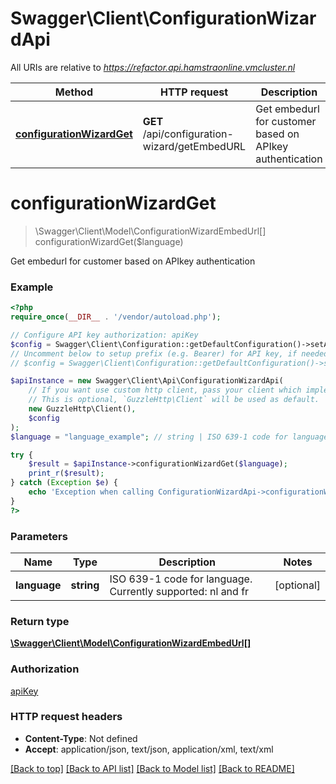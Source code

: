 # Swagger\Client\ConfigurationWizardApi

All URIs are relative to *https://refactor.api.hamstraonline.vmcluster.nl*

Method | HTTP request | Description
------------- | ------------- | -------------
[**configurationWizardGet**](ConfigurationWizardApi.md#configurationWizardGet) | **GET** /api/configuration-wizard/getEmbedURL | Get embedurl for customer based on APIkey authentication


# **configurationWizardGet**
> \Swagger\Client\Model\ConfigurationWizardEmbedUrl[] configurationWizardGet($language)

Get embedurl for customer based on APIkey authentication

### Example
```php
<?php
require_once(__DIR__ . '/vendor/autoload.php');

// Configure API key authorization: apiKey
$config = Swagger\Client\Configuration::getDefaultConfiguration()->setApiKey('apiKey', 'YOUR_API_KEY');
// Uncomment below to setup prefix (e.g. Bearer) for API key, if needed
// $config = Swagger\Client\Configuration::getDefaultConfiguration()->setApiKeyPrefix('apiKey', 'Bearer');

$apiInstance = new Swagger\Client\Api\ConfigurationWizardApi(
    // If you want use custom http client, pass your client which implements `GuzzleHttp\ClientInterface`.
    // This is optional, `GuzzleHttp\Client` will be used as default.
    new GuzzleHttp\Client(),
    $config
);
$language = "language_example"; // string | ISO 639-1 code for language. Currently supported: nl and fr

try {
    $result = $apiInstance->configurationWizardGet($language);
    print_r($result);
} catch (Exception $e) {
    echo 'Exception when calling ConfigurationWizardApi->configurationWizardGet: ', $e->getMessage(), PHP_EOL;
}
?>
```

### Parameters

Name | Type | Description  | Notes
------------- | ------------- | ------------- | -------------
 **language** | **string**| ISO 639-1 code for language. Currently supported: nl and fr | [optional]

### Return type

[**\Swagger\Client\Model\ConfigurationWizardEmbedUrl[]**](../Model/ConfigurationWizardEmbedUrl.md)

### Authorization

[apiKey](../../README.md#apiKey)

### HTTP request headers

 - **Content-Type**: Not defined
 - **Accept**: application/json, text/json, application/xml, text/xml

[[Back to top]](#) [[Back to API list]](../../README.md#documentation-for-api-endpoints) [[Back to Model list]](../../README.md#documentation-for-models) [[Back to README]](../../README.md)

